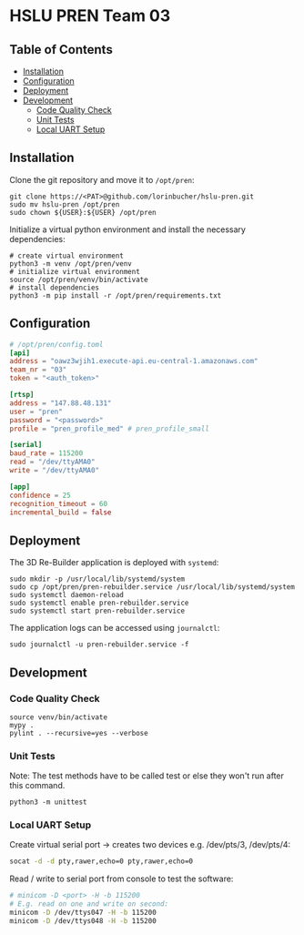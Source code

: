 # HSLU PREN Team 03

## Table of Contents

* [Installation](#installation)
* [Configuration](#configuration)
* [Deployment](#deployment)
* [Development](#development)
    * [Code Quality Check](#code-quality-check)
    * [Unit Tests](#unit-tests)
    * [Local UART Setup](#local-uart-setup)

## Installation

Clone the git repository and move it to `/opt/pren`:

```shell
git clone https://<PAT>@github.com/lorinbucher/hslu-pren.git
sudo mv hslu-pren /opt/pren
sudo chown ${USER}:${USER} /opt/pren
```

Initialize a virtual python environment and install the necessary dependencies:

```shell
# create virtual environment
python3 -m venv /opt/pren/venv
# initialize virtual environment
source /opt/pren/venv/bin/activate
# install dependencies
python3 -m pip install -r /opt/pren/requirements.txt
```

## Configuration

```toml
# /opt/pren/config.toml
[api]
address = "oawz3wjih1.execute-api.eu-central-1.amazonaws.com"
team_nr = "03"
token = "<auth_token>"

[rtsp]
address = "147.88.48.131"
user = "pren"
password = "<password>"
profile = "pren_profile_med" # pren_profile_small

[serial]
baud_rate = 115200
read = "/dev/ttyAMA0"
write = "/dev/ttyAMA0"

[app]
confidence = 25
recognition_timeout = 60
incremental_build = false
```

## Deployment

The 3D Re-Builder application is deployed with `systemd`:

```shell
sudo mkdir -p /usr/local/lib/systemd/system
sudo cp /opt/pren/pren-rebuilder.service /usr/local/lib/systemd/system
sudo systemctl daemon-reload
sudo systemctl enable pren-rebuilder.service
sudo systemctl start pren-rebuilder.service
```

The application logs can be accessed using `journalctl`:

```shell
sudo journalctl -u pren-rebuilder.service -f
```

## Development

### Code Quality Check

```shell
source venv/bin/activate
mypy .
pylint . --recursive=yes --verbose
```

### Unit Tests

Note: The test methods have to be called test or else they won't run after this command.

```shell
python3 -m unittest
```

### Local UART Setup

Create virtual serial port -> creates two devices e.g. /dev/pts/3, /dev/pts/4:

```bash
socat -d -d pty,rawer,echo=0 pty,rawer,echo=0
```

Read / write to serial port from console to test the software:

```bash
# minicom -D <port> -H -b 115200
# E.g. read on one and write on second:
minicom -D /dev/ttys047 -H -b 115200
minicom -D /dev/ttys048 -H -b 115200
```
